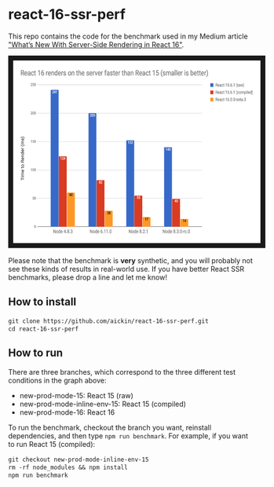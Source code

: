 # react-16-ssr-perf

This repo contains the code for the benchmark used in my Medium article ["What’s New With Server-Side Rendering in React 16"](https://todo).

<img src="chart.png" alt="Chart showing that React 16 renders on the server faster than React 15" width="600" height="372" border="10">

Please note that the benchmark is **very** synthetic, and you will probably not see these kinds of results in real-world use. If you have better React SSR benchmarks, please drop a line and let me know!

## How to install

```
git clone https://github.com/aickin/react-16-ssr-perf.git
cd react-16-ssr-perf
```

## How to run

There are three branches, which correspond to the three different test conditions in the graph above:

* new-prod-mode-15: React 15 (raw)
* new-prod-mode-inline-env-15: React 15 (compiled)
* new-prod-mode-16: React 16

To run the benchmark, checkout the branch you want, reinstall dependencies, and then type `npm run benchmark`. For example, if you want to run React 15 (compiled):

```
git checkout new-prod-mode-inline-env-15
rm -rf node_modules && npm install
npm run benchmark
```
